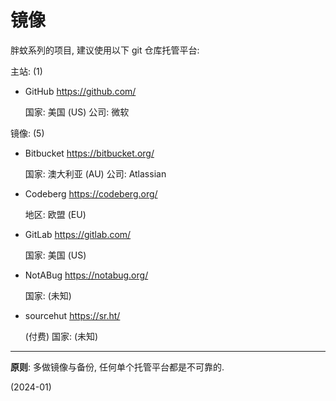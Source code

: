# 镜像

胖蚊系列的项目, 建议使用以下 git 仓库托管平台:

主站: (1)

+ GitHub <https://github.com/>

  国家: 美国 (US)
  公司: 微软

镜像: (5)

+ Bitbucket <https://bitbucket.org/>

  国家: 澳大利亚 (AU)
  公司: Atlassian

+ Codeberg <https://codeberg.org/>

  地区: 欧盟 (EU)

+ GitLab <https://gitlab.com/>

  国家: 美国 (US)

+ NotABug <https://notabug.org/>

  国家: (未知)

+ sourcehut <https://sr.ht/>

  (付费)
  国家: (未知)


----

**原则**: 多做镜像与备份, 任何单个托管平台都是不可靠的.

(2024-01)
